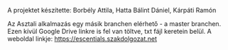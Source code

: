 A projektet készítette: Borbély Attila, Hatta Bálint Dániel, Kárpáti Ramón

Az Asztali alkalmazás egy másik branchen elérhető - a master branchen. Ezen kívül Google Drive linkre is fel van töltve, txt fájl keretein belül.
A weboldal linkje: https://escentials.szakdolgozat.net
